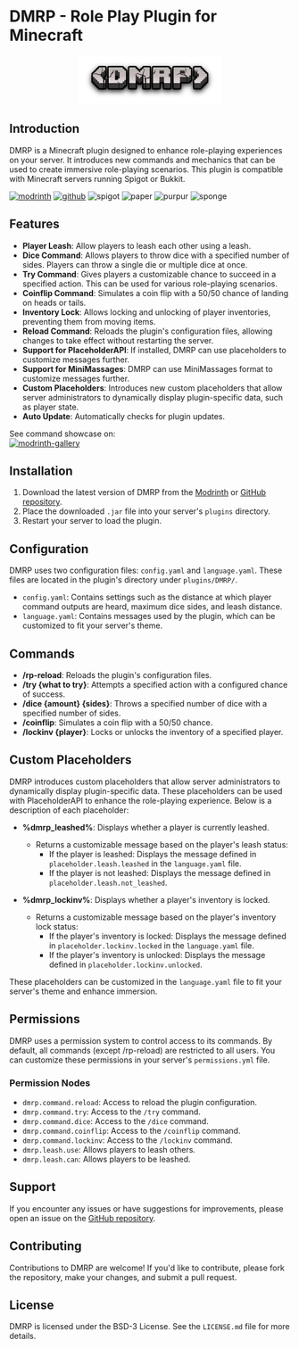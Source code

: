 # DMRP - Role Play Plugin for Minecraft

<p align="center">
    <img alt="DMRP logo" height="87" src="content/DMRP.png" title="DMRP logo" width="256"/>
</p>

## Introduction

DMRP is a Minecraft plugin designed to enhance role-playing experiences on your server. It introduces new commands and mechanics that can be used to create immersive role-playing scenarios. This plugin is compatible with Minecraft servers running Spigot or Bukkit.

[![modrinth](https://cdn.jsdelivr.net/npm/@intergrav/devins-badges@3/assets/cozy/available/modrinth_vector.svg)](https://modrinth.com/plugin/dmrp)
[![github](https://cdn.jsdelivr.net/npm/@intergrav/devins-badges@3/assets/cozy/available/github_vector.svg)](https://github.com/DublikuntMux/DMRP)
<img alt="spigot" src="https://cdn.jsdelivr.net/npm/@intergrav/devins-badges@3/assets/cozy/supported/spigot_vector.svg"/>
<img alt="paper" src="https://cdn.jsdelivr.net/npm/@intergrav/devins-badges@3/assets/cozy/supported/paper_vector.svg"/>
<img alt="purpur" src="https://cdn.jsdelivr.net/npm/@intergrav/devins-badges@3/assets/cozy/supported/purpur_vector.svg"/>
<img alt="sponge" src="https://cdn.jsdelivr.net/npm/@intergrav/devins-badges@3/assets/cozy/unsupported/sponge_vector.svg"/>

## Features

- **Player Leash**: Allow players to leash each other using a leash.
- **Dice Command**: Allows players to throw dice with a specified number of sides. Players can throw a single die or multiple dice at once.
- **Try Command**: Gives players a customizable chance to succeed in a specified action. This can be used for various role-playing scenarios.
- **Coinflip Command**: Simulates a coin flip with a 50/50 chance of landing on heads or tails.
- **Inventory Lock**: Allows locking and unlocking of player inventories, preventing them from moving items.
- **Reload Command**: Reloads the plugin's configuration files, allowing changes to take effect without restarting the server.
- **Support for PlaceholderAPI**: If installed, DMRP can use placeholders to customize messages further.
- **Support for MiniMassages**: DMRP can use MiniMassages format to customize messages further.
- **Custom Placeholders**: Introduces new custom placeholders that allow server administrators to dynamically display plugin-specific data, such as player state.
- **Auto Update**: Automatically checks for plugin updates.

See command showcase on:  
[![modrinth-gallery](https://cdn.jsdelivr.net/npm/@intergrav/devins-badges@3/assets/cozy/documentation/modrinth-gallery_vector.svg)](https://modrinth.com/plugin/dmrp/gallery)

## Installation

1. Download the latest version of DMRP from the [Modrinth](https://modrinth.com/plugin/dmrp) or [GitHub repository](https://github.com/DublikuntMux/DMRP).
2. Place the downloaded `.jar` file into your server's `plugins` directory.
3. Restart your server to load the plugin.

## Configuration

DMRP uses two configuration files: `config.yaml` and `language.yaml`. These files are located in the plugin's directory under `plugins/DMRP/`.

- `config.yaml`: Contains settings such as the distance at which player command outputs are heard, maximum dice sides, and leash distance.
- `language.yaml`: Contains messages used by the plugin, which can be customized to fit your server's theme.

## Commands

- **/rp-reload**: Reloads the plugin's configuration files.
- **/try {what to try}**: Attempts a specified action with a configured chance of success.
- **/dice {amount} {sides}**: Throws a specified number of dice with a specified number of sides.
- **/coinflip**: Simulates a coin flip with a 50/50 chance.
- **/lockinv {player}**: Locks or unlocks the inventory of a specified player.

## Custom Placeholders

DMRP introduces custom placeholders that allow server administrators to dynamically display plugin-specific data. These placeholders can be used with PlaceholderAPI to enhance the role-playing experience. Below is a description of each placeholder:

- **%dmrp_leashed%**: Displays whether a player is currently leashed.  
  - Returns a customizable message based on the player's leash status:
    - If the player is leashed: Displays the message defined in `placeholder.leash.leashed` in the `language.yaml` file.
    - If the player is not leashed: Displays the message defined in `placeholder.leash.not_leashed`.

- **%dmrp_lockinv%**: Displays whether a player's inventory is locked.  
  - Returns a customizable message based on the player's inventory lock status:
    - If the player's inventory is locked: Displays the message defined in `placeholder.lockinv.locked` in the `language.yaml` file.
    - If the player's inventory is unlocked: Displays the message defined in `placeholder.lockinv.unlocked`.

These placeholders can be customized in the `language.yaml` file to fit your server's theme and enhance immersion.

## Permissions

DMRP uses a permission system to control access to its commands. By default, all commands (except /rp-reload) are restricted to all users. You can customize these permissions in your server's `permissions.yml` file.

### Permission Nodes

- `dmrp.command.reload`: Access to reload the plugin configuration.
- `dmrp.command.try`: Access to the `/try` command.
- `dmrp.command.dice`: Access to the `/dice` command.
- `dmrp.command.coinflip`: Access to the `/coinflip` command.
- `dmrp.command.lockinv`: Access to the `/lockinv` command.
- `dmrp.leash.use`: Allows players to leash others.
- `dmrp.leash.can`: Allows players to be leashed.

## Support

If you encounter any issues or have suggestions for improvements, please open an issue on the [GitHub repository](https://github.com/DublikuntMux/DMRP/issues).

## Contributing

Contributions to DMRP are welcome! If you'd like to contribute, please fork the repository, make your changes, and submit a pull request.

## License

DMRP is licensed under the BSD-3 License. See the `LICENSE.md` file for more details.
